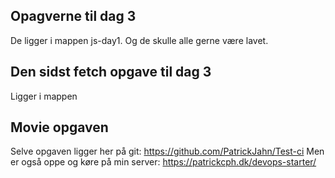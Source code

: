 ## Opagverne til dag 3
De ligger i mappen js-day1. Og de skulle alle gerne være lavet. 

## Den sidst fetch opgave til dag 3
Ligger i mappen 

## Movie opgaven 
Selve opgaven ligger her på git: https://github.com/PatrickJahn/Test-ci
Men er også oppe og køre på min server: https://patrickcph.dk/devops-starter/
